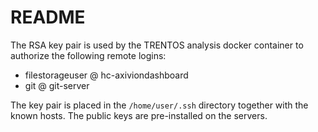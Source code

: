 # README

The RSA key pair is used by the TRENTOS analysis docker container to authorize
the following remote logins:
- filestorageuser @ hc-axiviondashboard
- git @ git-server

The key pair is placed in the `/home/user/.ssh` directory together with the
known hosts. The public keys are pre-installed on the servers.
